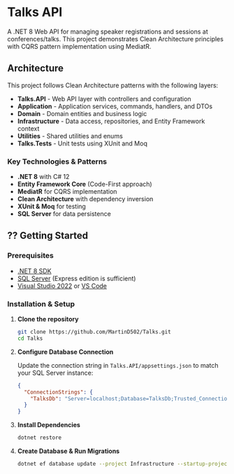 # Talks API

A .NET 8 Web API for managing speaker registrations and sessions at conferences/talks. This project demonstrates Clean Architecture principles with CQRS pattern implementation using MediatR.

## Architecture

This project follows Clean Architecture patterns with the following layers:

- **Talks.API** - Web API layer with controllers and configuration
- **Application** - Application services, commands, handlers, and DTOs
- **Domain** - Domain entities and business logic
- **Infrastructure** - Data access, repositories, and Entity Framework context
- **Utilities** - Shared utilities and enums
- **Talks.Tests** - Unit tests using XUnit and Moq

### Key Technologies & Patterns

- **.NET 8** with C# 12
- **Entity Framework Core** (Code-First approach)
- **MediatR** for CQRS implementation
- **Clean Architecture** with dependency inversion
- **XUnit & Moq** for testing
- **SQL Server** for data persistence

## ?? Getting Started

### Prerequisites

- [.NET 8 SDK](https://dotnet.microsoft.com/download/dotnet/8.0)
- [SQL Server](https://www.microsoft.com/sql-server/sql-server-downloads) (Express edition is sufficient)
- [Visual Studio 2022](https://visualstudio.microsoft.com/) or [VS Code](https://code.visualstudio.com/)

### Installation & Setup

1. **Clone the repository**
   ```bash
   git clone https://github.com/MartinD502/Talks.git
   cd Talks
   ```

2. **Configure Database Connection**
   
   Update the connection string in `Talks.API/appsettings.json` to match your SQL Server instance:
   ```json
   {
     "ConnectionStrings": {
       "TalksDb": "Server=localhost;Database=TalksDb;Trusted_Connection=True;TrustServerCertificate=True;"
     }
   }
   ```

3. **Install Dependencies**
   ```bash
   dotnet restore
   ```

4. **Create Database & Run Migrations**
   ```bash
   dotnet ef database update --project Infrastructure --startup-project Talks.API
   ```